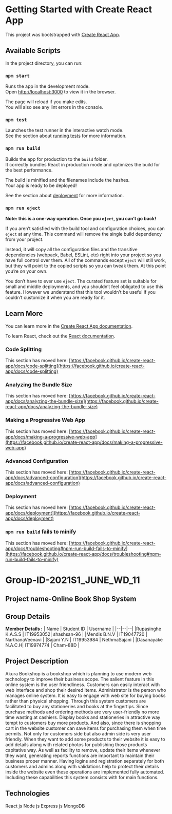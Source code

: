 
# Getting Started with Create React App

This project was bootstrapped with [Create React App](https://github.com/facebook/create-react-app).

## Available Scripts

In the project directory, you can run:

### `npm start`

Runs the app in the development mode.\
Open [http://localhost:3000](http://localhost:3000) to view it in the browser.

The page will reload if you make edits.\
You will also see any lint errors in the console.

### `npm test`

Launches the test runner in the interactive watch mode.\
See the section about [running tests](https://facebook.github.io/create-react-app/docs/running-tests) for more information.

### `npm run build`

Builds the app for production to the `build` folder.\
It correctly bundles React in production mode and optimizes the build for the best performance.

The build is minified and the filenames include the hashes.\
Your app is ready to be deployed!

See the section about [deployment](https://facebook.github.io/create-react-app/docs/deployment) for more information.

### `npm run eject`

**Note: this is a one-way operation. Once you `eject`, you can’t go back!**

If you aren’t satisfied with the build tool and configuration choices, you can `eject` at any time. This command will remove the single build dependency from your project.

Instead, it will copy all the configuration files and the transitive dependencies (webpack, Babel, ESLint, etc) right into your project so you have full control over them. All of the commands except `eject` will still work, but they will point to the copied scripts so you can tweak them. At this point you’re on your own.

You don’t have to ever use `eject`. The curated feature set is suitable for small and middle deployments, and you shouldn’t feel obligated to use this feature. However we understand that this tool wouldn’t be useful if you couldn’t customize it when you are ready for it.

## Learn More

You can learn more in the [Create React App documentation](https://facebook.github.io/create-react-app/docs/getting-started).

To learn React, check out the [React documentation](https://reactjs.org/).

### Code Splitting

This section has moved here: [https://facebook.github.io/create-react-app/docs/code-splitting](https://facebook.github.io/create-react-app/docs/code-splitting)

### Analyzing the Bundle Size

This section has moved here: [https://facebook.github.io/create-react-app/docs/analyzing-the-bundle-size](https://facebook.github.io/create-react-app/docs/analyzing-the-bundle-size)

### Making a Progressive Web App

This section has moved here: [https://facebook.github.io/create-react-app/docs/making-a-progressive-web-app](https://facebook.github.io/create-react-app/docs/making-a-progressive-web-app)

### Advanced Configuration

This section has moved here: [https://facebook.github.io/create-react-app/docs/advanced-configuration](https://facebook.github.io/create-react-app/docs/advanced-configuration)

### Deployment

This section has moved here: [https://facebook.github.io/create-react-app/docs/deployment](https://facebook.github.io/create-react-app/docs/deployment)

### `npm run build` fails to minify

This section has moved here: [https://facebook.github.io/create-react-app/docs/troubleshooting#npm-run-build-fails-to-minify](https://facebook.github.io/create-react-app/docs/troubleshooting#npm-run-build-fails-to-minify)

# Group-ID-2021S1_JUNE_WD_11
## Project name-Online Book Shop System
## Group Details

**Member Details :** 
| Name | Student ID | Username |
|--|--|--|
|Rupasinghe K.A.S.S | IT19953052| shashsan-96 |
|Mendis B.N.V | IT19047720 | NarthanaVeenavi |
|Sajani Y.N | IT19953984 | NethmaSajani |
|Dasanayake N.A.C.H| IT19974774 | Cham-88D |

## Project Description
Akura Bookshop is a bookshop which is planning to use modern web technology to improve their business 
scope. The salient feature in this online system is the user friendliness. Customers can easily interact 
with web interface and shop their desired items. Administrator is the person who manages online system. 
It is easy to engage with web site for buying books rather than physical shopping. Through this system 
customers are facilitated to buy any stationeries and books at the fingertips.
 Since purchase methods and ordering methods are very user-friendly no more time wasting at cashiers. 
Display books and stationeries in attractive way tempt to customers buy more products.
 And also, since there is shopping cart in the website customer can save items for purchasing them when time permits. 
Not only for customers side but also admin side is very user friendly. 
When they want to add some products to their website it is easy to add details along with related photos for publishing those products capitative way.
 As well as facility to remove, update their items whenever they want, generating reports functions are important to maintain their business proper manner. 
Having logins and registration separately for both customers and admins along with validations help to protect their details inside the website even
 these operations are implemented fully automated. Including these capabilities this system consists with for main functions. 

## Technologies
React js
Node js
Express js
MongoDB

